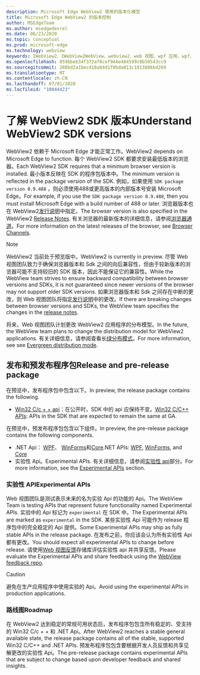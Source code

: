 ```yaml
---
description: Microsoft Edge WebView2 使用的版本化模型
title: Microsoft Edge WebView2 的版本控制
author: MSEdgeTeam
ms.author: msedgedevrel
ms.date: 06/23/2020
ms.topic: conceptual
ms.prod: microsoft-edge
ms.technology: webview
keywords: IWebView2、IWebView2WebView、webview2、web 视图、wpf 应用、wpf、edge、ICoreWebView2、ICoreWebView2Host、浏览器控件、边缘 html
ms.openlocfilehash: 059bbeb34f372af0cef944e484599c0b50543cc9
ms.sourcegitcommit: 288bd2a1bec418a84d1f0bda013c1913886bd269
ms.translationtype: MT
ms.contentlocale: zh-CN
ms.lasthandoff: 07/01/2020
ms.locfileid: "10844423"
---
```

# <span data-ttu-id="403db-104">了解 WebView2 SDK 版本</span><span class="sxs-lookup"><span data-stu-id="403db-104">Understand WebView2 SDK versions</span></span>  

<span data-ttu-id="403db-105">WebView2 依赖于 Microsoft Edge 才能正常工作。</span><span class="sxs-lookup"><span data-stu-id="403db-105">WebView2 depends on Microsoft Edge to function.</span></span>  <span data-ttu-id="403db-106">每个 WebView2 SDK 都要求安装最低版本的浏览器。</span><span class="sxs-lookup"><span data-stu-id="403db-106">Each WebView2 SDK requires that a minimum browser version is installed.</span></span>  <span data-ttu-id="403db-107">最小版本反映在 SDK 的程序包版本中。</span><span class="sxs-lookup"><span data-stu-id="403db-107">The minimum version is reflected in the package version of the SDK.</span></span>  <span data-ttu-id="403db-108">例如，如果使用 `SDK package version 0.9.488` ，则必须使用488或更高版本的内部版本号安装 Microsoft Edge。</span><span class="sxs-lookup"><span data-stu-id="403db-108">For example, if you use the `SDK package version 0.9.488`, then you must install Microsoft Edge with a build number of 488 or later.</span></span>  <span data-ttu-id="403db-109">浏览器版本也在 WebView2[发行说明][Releasenotes]中指定。</span><span class="sxs-lookup"><span data-stu-id="403db-109">The browser version is also specified in the WebView2 [Release Notes][Releasenotes].</span></span>  <span data-ttu-id="403db-110">有关浏览器的最新版本的详细信息，请参阅[浏览器通道][DeployedgeChannels]。</span><span class="sxs-lookup"><span data-stu-id="403db-110">For more information on the latest releases of the browser, see [Browser Channels][DeployedgeChannels].</span></span>  

> [!NOTE]
> <span data-ttu-id="403db-111">WebView2 当前处于预览版中。</span><span class="sxs-lookup"><span data-stu-id="403db-111">WebView2 is currently in preview.</span></span>  <span data-ttu-id="403db-112">尽管 Web 视图团队致力于确保浏览器版本和 Sdk 之间的向后兼容性，但由于较新版本的浏览器可能不支持较旧的 SDK 版本，因此不能保证它的兼容性。</span><span class="sxs-lookup"><span data-stu-id="403db-112">While the WebView team strives to ensure backward compatibility between browser versions and SDKs, it is not guaranteed since newer versions of the browser may not support older SDK versions.</span></span>  <span data-ttu-id="403db-113">如果浏览器版本和 Sdk 之间存在中断的更改，则 Web 视图团队将指定[发行说明][Releasenotes]中的更改。</span><span class="sxs-lookup"><span data-stu-id="403db-113">If there are breaking changes between browser versions and SDKs, the WebView team specifies the changes in the [release notes][Releasenotes].</span></span>  

<span data-ttu-id="403db-114">将来，Web 视图团队计划更改 WebView2 应用程序的分布模型。</span><span class="sxs-lookup"><span data-stu-id="403db-114">In the future, the  WebView team plans to change the distribution model for WebView2 applications.</span></span>  <span data-ttu-id="403db-115">有关详细信息，请参阅查看长[绿分布模式][DistributionEvergreenMode]。</span><span class="sxs-lookup"><span data-stu-id="403db-115">For more information, see see [Evergreen distribution mode][DistributionEvergreenMode].</span></span>  
 
## <span data-ttu-id="403db-116">发布和预发布程序包</span><span class="sxs-lookup"><span data-stu-id="403db-116">Release and pre-release package</span></span>  

<span data-ttu-id="403db-117">在预览中，发布程序包中包含以下。</span><span class="sxs-lookup"><span data-stu-id="403db-117">In preview, the release package contains the following.</span></span>  

*   <span data-ttu-id="403db-118">[Win32 C/c + + api][ReferenceWin3209538]：在公开时，SDK 中的 api 应保持不变。</span><span class="sxs-lookup"><span data-stu-id="403db-118">[Win32 C/C++ APIs][ReferenceWin3209538]: APIs in the SDK that are expected to remain the same at GA.</span></span> 

<span data-ttu-id="403db-119">在预览中，预发布程序包包含以下组件。</span><span class="sxs-lookup"><span data-stu-id="403db-119">In preview, the pre-release package contains the following components.</span></span>  

*   <span data-ttu-id="403db-120">.NET Api： [WPF][ReferenceWpf09515]、 [WinForms][ReferenceWinforms09515]和[Core][ReferenceDotnet09538]</span><span class="sxs-lookup"><span data-stu-id="403db-120">.NET APIs: [WPF][ReferenceWpf09515], [WinForms][ReferenceWinforms09515], and [Core][ReferenceDotnet09538]</span></span>
*   <span data-ttu-id="403db-121">实验性 Api。</span><span class="sxs-lookup"><span data-stu-id="403db-121">Experimental APIs.</span></span>  <span data-ttu-id="403db-122">有关详细信息，请参阅[实验性 api](#experimental-apis)部分。</span><span class="sxs-lookup"><span data-stu-id="403db-122">For more information, see the [Experimental APIs](#experimental-apis) section.</span></span>  

### <span data-ttu-id="403db-123">实验性 API</span><span class="sxs-lookup"><span data-stu-id="403db-123">Experimental APIs</span></span>  

<span data-ttu-id="403db-124">Web 视图团队是测试表示未来的名为实验 Api 的功能的 Api。</span><span class="sxs-lookup"><span data-stu-id="403db-124">The WebView Team is testing APIs that represent future functionality named Experimental APIs.</span></span>  <span data-ttu-id="403db-125">实验中的 Api 标记为 `experimental` 在 SDK 中。</span><span class="sxs-lookup"><span data-stu-id="403db-125">The Experimental APIs are marked as `experimental` in the SDK.</span></span>  <span data-ttu-id="403db-126">某些实验性 Api 可能作为 release 程序包中的完全稳定的 Api 提供。</span><span class="sxs-lookup"><span data-stu-id="403db-126">Some Experimental APIs may ship as fully stable APIs in the release package.</span></span>  <span data-ttu-id="403db-127">在发布之前，你应该会认为所有实验性 Api 都有更改。</span><span class="sxs-lookup"><span data-stu-id="403db-127">You should expect all experimental APIs to change before release.</span></span>  <span data-ttu-id="403db-128">请使用[Web 视图反馈][GithubMicrosoftedgeWebviewfeedback]存储库评估实验性 api 并共享反馈。</span><span class="sxs-lookup"><span data-stu-id="403db-128">Please evaluate the Experimental APIs and share feedback using the [WebView feedback repo][GithubMicrosoftedgeWebviewfeedback].</span></span>   

> [!CAUTION]
> <span data-ttu-id="403db-129">避免在生产应用程序中使用实验的 Api。</span><span class="sxs-lookup"><span data-stu-id="403db-129">Avoid using the experimental APIs in production applications.</span></span>  

### <span data-ttu-id="403db-130">路线图</span><span class="sxs-lookup"><span data-stu-id="403db-130">Roadmap</span></span>  

<span data-ttu-id="403db-131">在 WebView2 达到稳定的常规可用状态后，发布程序包包含所有稳定的、受支持的 Win32 C/c + + 和 .NET Api。</span><span class="sxs-lookup"><span data-stu-id="403db-131">After WebView2 reaches a stable general available state, the release package contains all of the stable, supported Win32 C/C++ and .NET APIs.</span></span>  <span data-ttu-id="403db-132">预发布程序包包含要根据开发人员反馈和共享见解更改的实验性 Api。</span><span class="sxs-lookup"><span data-stu-id="403db-132">The pre-release package contains experimental APIs that are subject to change based upon developer feedback and shared insights.</span></span>  

<!--links -->

[DistributionEvergreenMode]: ./distribution.md#evergreen-distribution-mode "长绿分布模式-使用 WebView2 | 的应用程序分布Microsoft 文档"  
[ReferenceDotnet09538]: ../reference/dotnet/0-9-538-reference-webview2.md "参考（WebView2） |Microsoft 文档"  
[ReferenceWinforms09515]: ../reference/winforms/0-9-515-reference-webview2.md "参考（WebView2） |Microsoft 文档"  
[ReferenceWin3209538]: ../reference/win32/0-9-538-reference-webview2.md "参考（WebView2） |Microsoft 文档"  
[ReferenceWpf09515]: ../reference/wpf/0-9-515-reference-webview2.md "参考（WebView2） |Microsoft 文档"  
[Releasenotes]: ../releasenotes.md "WebView2 SDK 的发行说明 |Microsoft 文档"  

[DeployedgeChannels]: /deployedge/microsoft-edge-channels "Microsoft Edge 频道概述 |Microsoft 文档"  

[GithubMicrosoftedgeWebviewfeedback]: https://github.com/MicrosoftEdge/WebViewFeedback "Web 视图反馈-MicrosoftEdge/WebViewFeedback |GitHub"  
